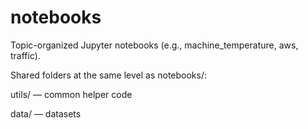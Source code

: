 # notebooks

Topic-organized Jupyter notebooks (e.g., machine_temperature, aws, traffic). 

Shared folders at the same level as notebooks/:

utils/ — common helper code

data/ — datasets
